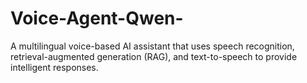 # Voice-Agent-Qwen-
A multilingual voice-based AI assistant that uses speech recognition, retrieval-augmented generation (RAG), and text-to-speech to provide intelligent responses.
